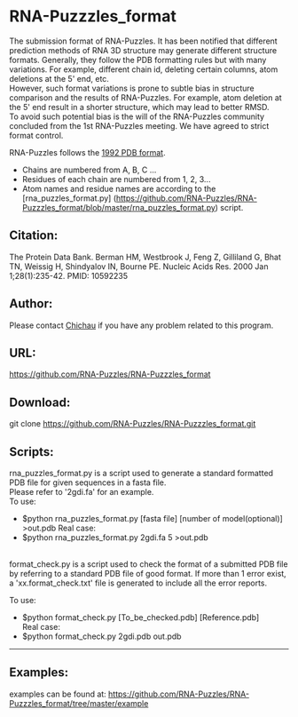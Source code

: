 # RNA-Puzzzles_format
The submission format of RNA-Puzzles.
It has been notified that different prediction methods of RNA 3D structure may generate different structure formats. Generally, they follow the PDB formatting rules but with many variations. For example, different chain id, deleting certain columns, atom deletions at the 5' end, etc. <br/>
However, such format variations is prone to subtle bias in structure comparison and the results of RNA-Puzzles. For example, atom deletion at the 5' end result in a shorter structure, which may lead to better RMSD. <br/>
To avoid such potential bias is the will of the RNA-Puzzles community concluded from the 1st RNA-Puzzles meeting. We have agreed to strict format control.<br/>

RNA-Puzzles follows the [1992 PDB format](http://www.rcsb.org/pdb/file_formats/pdb/pdbguide2.2/PDB_format_1992.pdf). 
* Chains are numbered from A, B, C ...
* Residues of each chain are numbered from 1, 2, 3...
* Atom names and residue names are according to the [rna_puzzles_format.py] (https://github.com/RNA-Puzzles/RNA-Puzzzles_format/blob/master/rna_puzzles_format.py) script.

## Citation: 
The Protein Data Bank.
Berman HM, Westbrook J, Feng Z, Gilliland G, Bhat TN, Weissig H, Shindyalov IN, Bourne PE.
Nucleic Acids Res. 2000 Jan 1;28(1):235-42.
PMID: 10592235


## Author:
Please contact [Chichau](mailto:z.miao@ibmc-cnrs.unistra.fr) if you have any problem related to this program.

## URL: 
https://github.com/RNA-Puzzles/RNA-Puzzzles_format

## Download:
git clone https://github.com/RNA-Puzzles/RNA-Puzzzles_format.git

## Scripts:
rna_puzzles_format.py is a script used to generate a standard formatted PDB file for given sequences in a fasta file.   
Please refer to '2gdi.fa' for an example.   
To use:  <br/>
* $python rna_puzzles_format.py [fasta file] [number of model(optional)] >out.pdb
Real case: <br/>
* $python rna_puzzles_format.py 2gdi.fa 5 >out.pdb

<br/>
format_check.py is a script used to check the format of a submitted PDB file by referring to a standard PDB file of good   format. If more than 1 error exist, a 'xx.format_check.txt' file is generated to include all the error reports.   <br/>

To use:  <br/>
* $python format_check.py [To_be_checked.pdb] [Reference.pdb] <br/>
Real case: <br/>
* $python format_check.py 2gdi.pdb out.pdb
<hr/>


## Examples:
examples can be found at:
https://github.com/RNA-Puzzles/RNA-Puzzzles_format/tree/master/example
